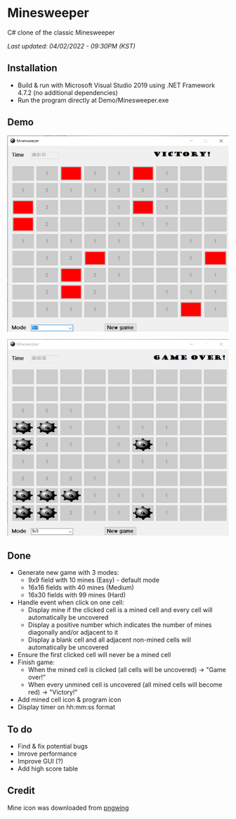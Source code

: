 # Minesweeper
C# clone of the classic Minesweeper

*Last updated: 04/02/2022 - 09:30PM (KST)*
## Installation
- Build & run with Microsoft Visual Studio 2019 using .NET Framework 4.7.2 (no additional dependencies)
- Run the program directly at Demo/Minesweeper.exe
## Demo 
![<img src="./Demo/Victory.png" width="30" height="30" alt="Victory"/>](./Demo/Victory.png)

![<img src="./Demo/GameOver.png" width="30" height="30" alt="Game over"/>](./Demo/GameOver.png)
## Done
- Generate new game with 3 modes:
  - 9x9 field with 10 mines (Easy) - default mode
  - 16x16 fields with 40 mines (Medium)
  - 16x30 fields with 99 mines (Hard)
- Handle event when click on one cell:
  - Display mine if the clicked cell is a mined cell and every cell will automatically be uncovered
  - Display a positive number which indicates the number of mines diagonally and/or adjacent to it
  - Display a blank cell and all adjacent non-mined cells will automatically be uncovered 
- Ensure the first clicked cell will never be a mined cell
- Finish game:
  - When the mined cell is clicked (all cells will be uncovered) -> "Game over!"
  - When every unmined cell is uncovered (all mined cells will become red) -> "Victory!"
- Add mined cell icon & program icon
- Display timer on hh:mm:ss format
 ## To do
 - Find & fix potential bugs
 - Imrove performance
 - Improve GUI (?)
 - Add high score table
 ## Credit
 Mine icon was downloaded from [pngwing](https://www.pngwing.com/en/free-png-cbukd)



